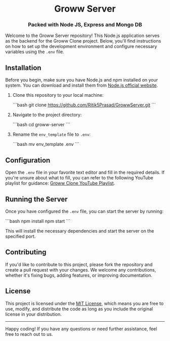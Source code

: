 <div align="center">
  <h1 align="center">Groww Server</h1>
  <h3 align="center">Packed with Node JS, Express and Mongo DB</h3>
</div>

Welcome to the Groww Server repository! This Node.js application serves as the backend for the Groww Clone project. Below, you'll find instructions on how to set up the development environment and configure necessary variables using the `.env` file.

## Installation

Before you begin, make sure you have Node.js and npm installed on your system. You can download and install them from [Node.js official website](https://nodejs.org/).

1. Clone this repository to your local machine:

   \`\`\`bash
   git clone https://github.com/Ritik5Prasad/GrowwServer.git
   \`\`\`

2. Navigate to the project directory:

   \`\`\`bash
   cd groww-server
   \`\`\`

3. Rename the `env_template` file to `.env`:

   \`\`\`bash
   mv env_template .env
   \`\`\`

## Configuration

Open the `.env` file in your favorite text editor and fill in the required details. If you're unsure about what to fill, you can refer to the following YouTube playlist for guidance: [Groww Clone YouTube Playlist](https://youtu.be/Y9jpFvzkofI?si=KxT_XP9-UrnWcVIS).


## Running the Server

Once you have configured the `.env` file, you can start the server by running:

\`\`\`bash
npm install
npm start
\`\`\`

This will install the necessary dependencies and start the server on the specified port.

## Contributing

If you'd like to contribute to this project, please fork the repository and create a pull request with your changes. We welcome any contributions, whether it's fixing bugs, adding features, or improving documentation.

## License

This project is licensed under the [MIT License](LICENSE), which means you are free to use, modify, and distribute the code as long as you include the original license in your distribution.

---

Happy coding! If you have any questions or need further assistance, feel free to reach out to us.
